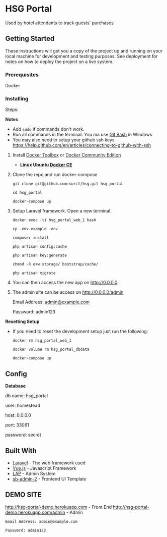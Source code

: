 # HSG Portal

Used by hotel attendants to track guests' purchases

## Getting Started

These instructions will get you a copy of the project up and running on your local machine for development and testing purposes. See deployment for notes on how to deploy the project on a live system.

### Prerequisites

Docker

### Installing

Steps:

**Notes**

* Add `sudo` if commands don't work.
* Run all commands in the terminal. You ma use [Git Bash](https://gitforwindows.org/) in Windows
* You may also need to setup your github ssh keys https://help.github.com/en/articles/connecting-to-github-with-ssh

1. Install [Docker Toolbox](https://docs.docker.com/toolbox/overview/) or [Docker Community Edition](https://store.docker.com/search?type=edition&offering=community) 
   
   * **Linux Ubuntu [Docker CE](https://docs.docker.com/install/linux/docker-ce/ubuntu/)**

2. Clone the repo and run docker-compose

    ```git clone git@github.com:sorit/hsg.git hsg_portal```
    
    ```cd hsg_portal```

    ```docker-compose up```

3. Setup Laravel framework. Open a new terminal.

    ```docker exec -ti hsg_portal_web_1 bash```

    ```cp .env.example .env```
           
    ```composer install```
    
    ```php artisan config:cache```

    ```php artisan key:generate```

    ```chmod -R o+w storage/ bootstrap/cache/```
    
    ```php artisan migrate```
    
5. You can then access the new app on http://0.0.0.0
6. The admin site can be access on http://0.0.0.0/admin
    
    Email Address: admin@example.com
    
    Password: admin123
    
**Resetting Setup**

* If you need to reset the development setup just run the following:

    ```docker rm hsg_portal_web_1```

    ```docker volume rm hsg_portal_dbdata```
    
    ```docker-compose up```

## Config
**Database**

 db name: hsg_portal 
 
 user: homestead
 
 host: 0.0.0.0
 
 port: 33061
 
 password: secret

## Built With

* [Laravel](https://laravel.com/) - The web framework used
* [Vue.js](https://vuejs.org/) - Javascript Framework
* [LAP](https://lap.kjjdion.com/docs) - Admin System
* [sb-admin-2](https://github.com/BlackrockDigital/startbootstrap-sb-admin-2) - Frontend UI Template


## DEMO SITE 

http://hsg-portal-demo.herokuapp.com  - Front End
http://hsg-portal-demo.herokuapp.com/admin - Admin 

    Email Address: admin@example.com
    
    Password: admin123

